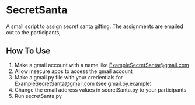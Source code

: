 # SecretSanta

A small script to assign secret santa gifting. The assignments are emailed out to the participants,

## How To Use

1. Make a gmail account with a name like ExampleSecretSanta@gmail.com
2. Allow insecure apps to access the gmail account
3. Make a gmail.py file with your credentials for ExampleSecretSanta@gmail.com (see gmail.py.example)
4. Change the email address values in secretSanta.py to your participants
5. Run secretSanta.py
